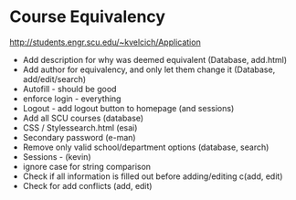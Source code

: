 # Course Equivalency

http://students.engr.scu.edu/~kvelcich/Application

* Add description for why was deemed equivalent (Database, add.html)
* Add author for equivalency, and only let them change it (Database, add/edit/search)
* Autofill - should be good
* enforce login - everything
* Logout - add logout button to homepage (and sessions)
* Add all SCU courses (database)
* CSS / Stylessearch.html (esai)
* Secondary password (e-man)
* Remove only valid school/department options (database, search)
* Sessions - (kevin)
* ignore case for string comparison
* Check if all information is filled out before adding/editing c(add, edit)
* Check for add conflicts (add, edit)
